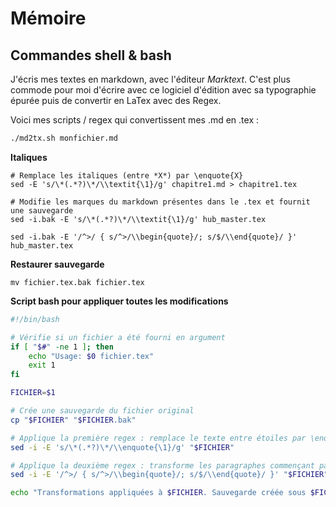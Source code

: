 # Mémoire

## Commandes shell & bash

J'écris mes textes en markdown, avec l'éditeur *Marktext*. C'est plus commode pour moi d'écrire avec ce logiciel d'édition avec sa typographie épurée puis de convertir en LaTex avec des Regex.

Voici mes scripts / regex qui convertissent mes .md en .tex :

```bash
./md2tx.sh monfichier.md
```

**Italiques**

```shell
# Remplace les italiques (entre *X*) par \enquote{X}
sed -E 's/\*(.*?)\*/\\textit{\1}/g' chapitre1.md > chapitre1.tex
```

```shell
# Modifie les marques du markdown présentes dans le .tex et fournit une sauvegarde
sed -i.bak -E 's/\*(.*?)\*/\\textit{\1}/g' hub_master.tex
```

```shell
sed -i.bak -E '/^>/ { s/^>/\\begin{quote}/; s/$/\\end{quote}/ }' hub_master.tex
```

**Restaurer sauvegarde**

```
mv fichier.tex.bak fichier.tex
```

**Script bash pour appliquer toutes les modifications**

```bash
#!/bin/bash

# Vérifie si un fichier a été fourni en argument
if [ "$#" -ne 1 ]; then
    echo "Usage: $0 fichier.tex"
    exit 1
fi

FICHIER=$1

# Crée une sauvegarde du fichier original
cp "$FICHIER" "$FICHIER.bak"

# Applique la première regex : remplace le texte entre étoiles par \enquote{}
sed -i -E 's/\*(.*?)\*/\\enquote{\1}/g' "$FICHIER"

# Applique la deuxième regex : transforme les paragraphes commençant par > en blocs de citation LaTeX
sed -i -E '/^>/ { s/^>/\\begin{quote}/; s/$/\\end{quote}/ }' "$FICHIER"

echo "Transformations appliquées à $FICHIER. Sauvegarde créée sous $FICHIER.bak."
```
